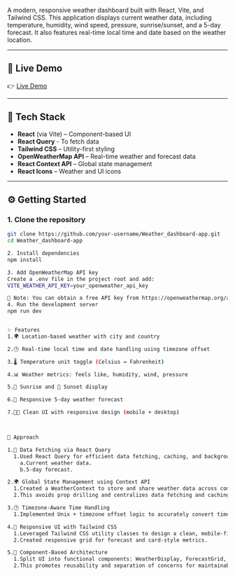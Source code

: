 A modern, responsive weather dashboard built with React, Vite, and Tailwind CSS. This application displays current weather data, including temperature, humidity, wind speed, pressure, sunrise/sunset, and a 5-day forecast. It also features real-time local time and date based on the weather location.

---

## 🚀 Live Demo

👉 [Live Demo](https://tangerine-youtiao-d6677d.netlify.app/)

---


## 🧰 Tech Stack

- **React** (via Vite) – Component-based UI
- **React Query** - To fetch data
- **Tailwind CSS** – Utility-first styling
- **OpenWeatherMap API** – Real-time weather and forecast data
- **React Context API** – Global state management
- **React Icons** – Weather and UI icons

---

## ⚙️ Getting Started

### 1. Clone the repository

```bash
git clone https://github.com/your-username/Weather_dashboard-app.git
cd Weather_dashboard-app

2. Install dependencies
npm install

3. Add OpenWeatherMap API key
Create a .env file in the project root and add: 
VITE_WEATHER_API_KEY=your_openweather_api_key

🔐 Note: You can obtain a free API key from https://openweathermap.org/api
4. Run the development server
npm run dev


✨ Features
1.🌍 Location-based weather with city and country

2.🕒 Real-time local time and date handling using timezone offset

3.🌡️ Temperature unit toggle (Celsius ↔ Fahrenheit)

4.📊 Weather metrics: feels like, humidity, wind, pressure

5.🌅 Sunrise and 🌇 Sunset display

6.📅 Responsive 5-day weather forecast

7.🧑‍💻 Clean UI with responsive design (mobile + desktop)



🧠 Approach

1.📡 Data Fetching via React Query
  1.Used React Query for efficient data fetching, caching, and background refetching of:
    a.Current weather data.
    b.5-day forecast.

2.🌍 Global State Management using Context API
  1.Created a WeatherContext to store and share weather data across components.
  2.This avoids prop drilling and centralizes data fetching and caching logic.

3.🕒 Timezone-Aware Time Handling
  1.Implemented Unix + timezone offset logic to accurately convert timestamps (e.g., sunrise, sunset, forecast times) to local time.

4.🎨 Responsive UI with Tailwind CSS
  1.Leveraged Tailwind CSS utility classes to design a clean, mobile-first layout without writing custom CSS.
  2.Created responsive grid for forecast and card-style metrics.

5.🧩 Component-Based Architecture
  1.Split UI into functional components: WeatherDisplay, ForecastGrid, LocationSearch, and WeatherContext.
  2.This promotes reusability and separation of concerns for maintainable code.

